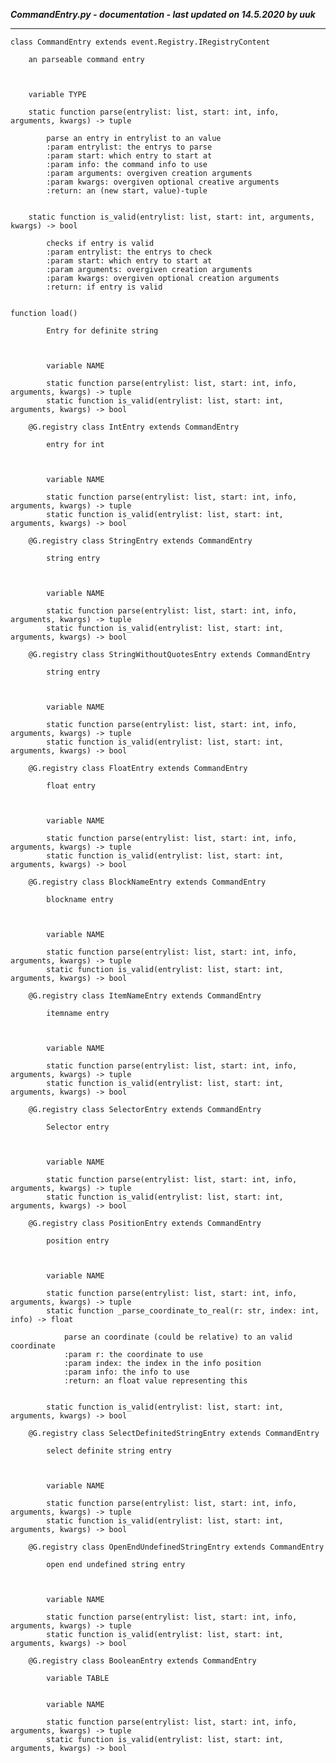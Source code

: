 ***CommandEntry.py - documentation - last updated on 14.5.2020 by uuk***
___

    class CommandEntry extends event.Registry.IRegistryContent
        
        an parseable command entry
        


        variable TYPE

        static function parse(entrylist: list, start: int, info, arguments, kwargs) -> tuple
            
            parse an entry in entrylist to an value
            :param entrylist: the entrys to parse
            :param start: which entry to start at
            :param info: the command info to use
            :param arguments: overgiven creation arguments
            :param kwargs: overgiven optional creative arguments
            :return: an (new start, value)-tuple
            

        static function is_valid(entrylist: list, start: int, arguments, kwargs) -> bool
            
            checks if entry is valid
            :param entrylist: the entrys to check
            :param start: which entry to start at
            :param arguments: overgiven creation arguments
            :param kwargs: overgiven optional creation arguments
            :return: if entry is valid
            

    function load()
            
            Entry for definite string
            


            variable NAME

            static function parse(entrylist: list, start: int, info, arguments, kwargs) -> tuple
            static function is_valid(entrylist: list, start: int, arguments, kwargs) -> bool

        @G.registry class IntEntry extends CommandEntry
            
            entry for int
            


            variable NAME

            static function parse(entrylist: list, start: int, info, arguments, kwargs) -> tuple
            static function is_valid(entrylist: list, start: int, arguments, kwargs) -> bool

        @G.registry class StringEntry extends CommandEntry
            
            string entry
            


            variable NAME

            static function parse(entrylist: list, start: int, info, arguments, kwargs) -> tuple
            static function is_valid(entrylist: list, start: int, arguments, kwargs) -> bool

        @G.registry class StringWithoutQuotesEntry extends CommandEntry
            
            string entry
            


            variable NAME

            static function parse(entrylist: list, start: int, info, arguments, kwargs) -> tuple
            static function is_valid(entrylist: list, start: int, arguments, kwargs) -> bool

        @G.registry class FloatEntry extends CommandEntry
            
            float entry
            


            variable NAME

            static function parse(entrylist: list, start: int, info, arguments, kwargs) -> tuple
            static function is_valid(entrylist: list, start: int, arguments, kwargs) -> bool

        @G.registry class BlockNameEntry extends CommandEntry
            
            blockname entry
            


            variable NAME

            static function parse(entrylist: list, start: int, info, arguments, kwargs) -> tuple
            static function is_valid(entrylist: list, start: int, arguments, kwargs) -> bool

        @G.registry class ItemNameEntry extends CommandEntry
            
            itemname entry
            


            variable NAME

            static function parse(entrylist: list, start: int, info, arguments, kwargs) -> tuple
            static function is_valid(entrylist: list, start: int, arguments, kwargs) -> bool

        @G.registry class SelectorEntry extends CommandEntry
            
            Selector entry
            


            variable NAME

            static function parse(entrylist: list, start: int, info, arguments, kwargs) -> tuple
            static function is_valid(entrylist: list, start: int, arguments, kwargs) -> bool

        @G.registry class PositionEntry extends CommandEntry
            
            position entry
            


            variable NAME

            static function parse(entrylist: list, start: int, info, arguments, kwargs) -> tuple
            static function _parse_coordinate_to_real(r: str, index: int, info) -> float
                
                parse an coordinate (could be relative) to an valid coordinate
                :param r: the coordinate to use
                :param index: the index in the info position
                :param info: the info to use
                :return: an float value representing this
                

            static function is_valid(entrylist: list, start: int, arguments, kwargs) -> bool

        @G.registry class SelectDefinitedStringEntry extends CommandEntry
            
            select definite string entry
            


            variable NAME

            static function parse(entrylist: list, start: int, info, arguments, kwargs) -> tuple
            static function is_valid(entrylist: list, start: int, arguments, kwargs) -> bool

        @G.registry class OpenEndUndefinedStringEntry extends CommandEntry
            
            open end undefined string entry
            


            variable NAME

            static function parse(entrylist: list, start: int, info, arguments, kwargs) -> tuple
            static function is_valid(entrylist: list, start: int, arguments, kwargs) -> bool

        @G.registry class BooleanEntry extends CommandEntry

            variable TABLE


            variable NAME

            static function parse(entrylist: list, start: int, info, arguments, kwargs) -> tuple
            static function is_valid(entrylist: list, start: int, arguments, kwargs) -> bool